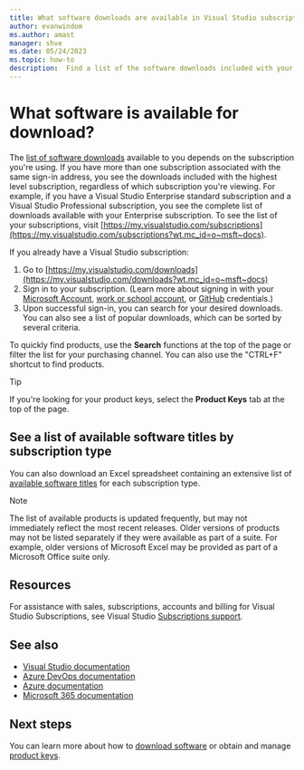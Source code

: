 ```yaml
---
title: What software downloads are available in Visual Studio subscriptions?
author: evanwindom
ms.author: amast
manager: shve
ms.date: 05/24/2023
ms.topic: how-to
description:  Find a list of the software downloads included with your Visual Studio subscription.
---
```


# What software is available for download?

The [list of software downloads](https://download.microsoft.com/download/1/5/4/15454442-CF17-47B9-A65D-DF84EF88511B/Visual_Studio_by_Subscription_Level.xlsx) available to you depends on the subscription you're using.  If you have more than one subscription associated with the same sign-in address, you see the downloads included with the highest level subscription, regardless of which subscription you're viewing.  For example, if you have a Visual Studio Enterprise standard subscription and a Visual Studio Professional subscription, you see the complete list of downloads available with your Enterprise subscription.  To see the list of your subscriptions, visit [https://my.visualstudio.com/subscriptions](https://my.visualstudio.com/subscriptions?wt.mc_id=o~msft~docs).

If you already have a Visual Studio subscription:
1. Go to [https://my.visualstudio.com/downloads](https://my.visualstudio.com/downloads?wt.mc_id=o~msft~docs)
2. Sign in to your subscription. (Learn more about signing in with your [Microsoft Account](sign-in-msa.md), [work or school account](sign-in-work.md), or [GitHub](sign-in-github.md) credentials.)
3. Upon successful sign-in, you can search for your desired downloads.  You can also see a list of popular downloads, which can be sorted by several criteria.

To quickly find products, use the **Search** functions at the top of the page or filter the list for your purchasing channel.  You can also use the "CTRL+F" shortcut to find products.  

> [!TIP]
> If you're looking for your product keys, select the **Product Keys** tab at the top of the page.

## See a list of available software titles by subscription type

You can also download an Excel spreadsheet containing an extensive list of [available software titles](https://download.microsoft.com/download/1/5/4/15454442-CF17-47B9-A65D-DF84EF88511B/Visual_Studio_by_Subscription_Level.xlsx) for each subscription type.

> [!NOTE]
> The list of available products is updated frequently, but may not immediately reflect the most recent releases.  Older versions of products may not be listed separately if they were available as part of a suite.  For example, older versions of Microsoft Excel may be provided as part of a Microsoft Office suite only.

## Resources

For assistance with sales, subscriptions, accounts and billing for Visual Studio Subscriptions, see Visual Studio [Subscriptions support](https://aka.ms/vssubscriberhelp). 

## See also

+ [Visual Studio documentation](/visualstudio/)
+ [Azure DevOps documentation](/azure/devops/)
+ [Azure documentation](/azure/)
+ [Microsoft 365 documentation](/microsoft-365/)

## Next steps

You can learn more about how to [download software](download-software.md) or obtain and manage [product keys](product-keys.md).